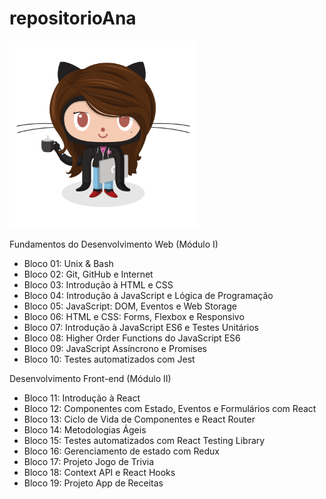 # repositorioAna

<img src="img/gitfem.png" width= 300px />

Fundamentos do Desenvolvimento Web (Módulo I)

<ul>
<li>Bloco 01: Unix & Bash</li>
<li>Bloco 02: Git, GitHub e Internet</li>
<li>Bloco 03: Introdução à HTML e CSS</li>
<li>Bloco 04: Introdução à JavaScript e Lógica de Programação</li>
<li>Bloco 05: JavaScript: DOM, Eventos e Web Storage</li>
<li>Bloco 06: HTML e CSS: Forms, Flexbox e Responsivo</li>
<li>Bloco 07: Introdução à JavaScript ES6 e Testes Unitários</li>            
<li>Bloco 08: Higher Order Functions do JavaScript ES6</li>
<li>Bloco 09: JavaScript Assíncrono e Promises</li>
<li>Bloco 10: Testes automatizados com Jest</li>
</ul>  


Desenvolvimento Front-end (Módulo II)

<ul>
<li>Bloco 11: Introdução à React</li>
<li>Bloco 12: Componentes com Estado, Eventos e Formulários com React</li>
<li>Bloco 13: Ciclo de Vida de Componentes e React Router</li>
<li>Bloco 14: Metodologias Ágeis</li>
<li>Bloco 15: Testes automatizados com React Testing Library</li>
<li>Bloco 16: Gerenciamento de estado com Redux</li>
<li>Bloco 17: Projeto Jogo de Trivia</li>
<li>Bloco 18: Context API e React Hooks</li>
<li>Bloco 19: Projeto App de Receitas</li>
</ul>
